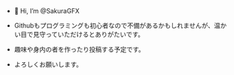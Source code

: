 - 👋 Hi, I’m @SakuraGFX

- Githubもプログラミングも初心者なので不備があるかもしれませんが、温かい目で見守っていただけるとありがたいです。
- 趣味や身内の者を作ったり投稿する予定です。
- よろしくお願いします。
